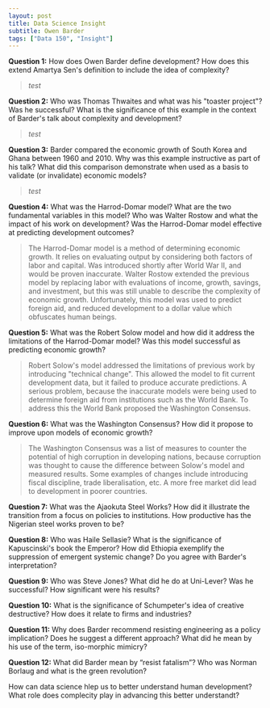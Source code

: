 ```yaml
---
layout: post
title: Data Science Insight
subtitle: Owen Barder
tags: ["Data 150", "Insight"]
---
```


**Question 1:** How does Owen Barder define development? How does this extend Amartya Sen's definition to include the idea of complexity?

  > *test*

**Question 2:** Who was Thomas Thwaites and what was his "toaster project"? Was he successful? What is the significance of this example in the context of Barder's talk about complexity and development?

  > *test*

**Question 3:** Barder compared the economic growth of South Korea and Ghana between 1960 and 2010. Why was this example instructive as part of his talk? What did this comparison demonstrate when used as a basis to validate (or invalidate) economic models?

  > *test*

**Question 4:** What was the Harrod-Domar model? What are the two fundamental variables in this model? Who was Walter Rostow and what the impact of his work on development?  Was the Harrod-Domar model effective at predicting development outcomes?

  > The Harrod-Domar model is a method of determining economic growth. It relies on evaluating output by considering both factors of labor and capital. Was introduced shortly after World War II, and would be proven inaccurate. Walter Rostow extended the previous model by replacing labor with evaluations of income, growth, savings, and investment, but this was still unable to describe the complexity of economic growth. Unfortunately, this model was used to predict foreign aid, and reduced development to a dollar value which obfuscates human beings.

**Question 5:** What was the Robert Solow model and how did it address the limitations of the Harrod-Domar model? Was this model successful as predicting economic growth?

  > Robert Solow's model addressed the limitations of previous work by introducing "technical change". This allowed the model to fit current development data, but it failed to produce accurate predictions. A serious problem, because the inaccurate models were being used to determine foreign aid from institutions such as the World Bank. To address this the World Bank proposed the Washington Consensus.

**Question 6:** What was the Washington Consensus? How did it propose to improve upon models of economic growth?

  > The Washington Consensus was a list of measures to counter the potential of high corruption in developing nations, because corruption was thought to cause the difference between Solow's model and measured results. Some examples of changes include introducing fiscal discipline, trade liberalisation, etc. A more free market did lead to development in poorer countries.

**Question 7:** What was the Ajaokuta Steel Works? How did it illustrate the transition from a focus on policies to institutions.  How productive has the Nigerian steel works proven to be?

**Question 8:** Who was Haile Sellasie?  What is the significance of Kapuscinski's book the Emperor? How did Ethiopia exemplify the suppression of emergent systemic change? Do you agree with Barder's interpretation?

**Question 9:** Who was Steve Jones? What did he do at Uni-Lever? Was he successful? How significant were his results?

**Question 10:** What is the significance of Schumpeter's idea of creative destructive? How does it relate to firms and industries?

**Question 11:** Why does Barder recommend resisting engineering as a policy implication? Does he suggest a different approach?  What did he mean by his use of the term, iso-morphic mimicry?

**Question 12:** What did Barder mean by “resist fatalism”? Who was Norman Borlaug and what is the green revolution?

How can data science hlep us to better understand human development? What role does complecity play in advancing this better understandt?

  >
